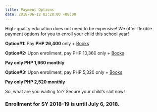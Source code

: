```yaml
---
title: Payment Options
date: 2018-06-12 02:28:00 +08:00
---
```


High-quality education does not need to be expensive! We offer flexible payment options for you to enroll your child this school year!

__Option#1:__ Pay __PHP 26,400__ only + [Books](http://cleverminds.ph/#fees)


__Option#2:__ Upon enrollment, pay PHP 10,360 only + [Books](http://cleverminds.ph/#fees)

__Pay only PHP 1,960 monthly__

__Option#3:__ Upon enrollment, pay PHP 5,320 only + [Books](http://cleverminds.ph/#fees)

__Pay only PHP 2,520 monthly__


So, what are you waiting for? Secure your child's slot now! 

### Enrollment for SY 2018-19 is until __July 6, 2018__.